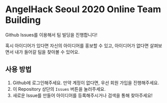 # AngelHack Seoul 2020 Online Team Building

Github Issues를 이용해서 팀 빌딩을 진행합니다! 

혹시 아이디어가 있다면 자신의 아이디어를 홍보할 수 있고, 아이디어가 없다면 살펴보면서 내가 들어갈 팀을 찾아볼 수 있어요.

## 사용 방법

1. Github에 로그인해주세요. 만약 계정이 없다면, 우선 회원 가입을 진행해주세요.
2. 이 Repository 상단의 `Issues` 버튼을 눌러주세요.
3. 새로운 Issue를 만들어 아이디어를 등록해주시거나 검색을 통해 찾아주세요!
